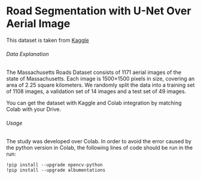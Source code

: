 # Road Segmentation with U-Net Over Aerial Image

This dataset is taken from [Kaggle]([https://pages.github.com/](https://www.kaggle.com/datasets/balraj98/massachusetts-roads-dataset))

###### Data Explanation

The Massachusetts Roads Dataset consists of 1171 aerial images of the state of Massachusetts. Each image is 1500×1500 pixels in size, covering an area of 2.25 square kilometers. We randomly split the data into a training set of 1108 images, a validation set of 14 images and a test set of 49 images. 


You can get the dataset with Kaggle and Colab integration by matching Colab with your Drive.
###### Usage

The study was developed over Colab. In order to avoid the error caused by the python version in Colab, the following lines of code should be run in the run:

```
!pip install --upgrade opencv-python
!pip install --upgrade albumentations

```

